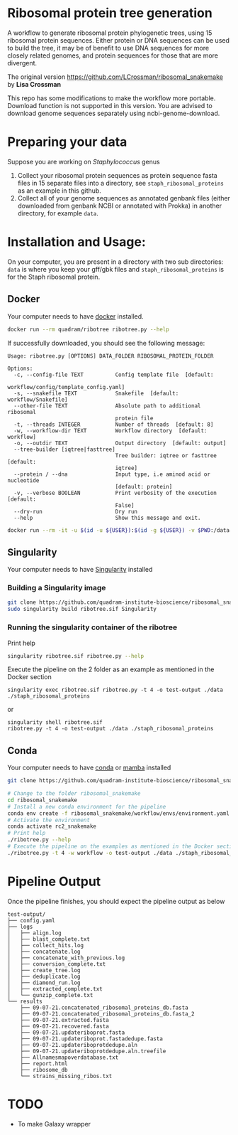 # Ribosomal protein tree generation
A workflow to generate ribosomal protein phylogenetic trees, using 15 ribosomal protein sequences.  Either protein or DNA sequences can be used to build the tree, it may be of benefit to use DNA sequences for more closely related genomes, and protein sequences for those that are more divergent.

The original version https://github.com/LCrossman/ribosomal_snakemake by **Lisa Crossman**

This repo has some modifications to make the workflow more portable. Download function is not supported in this version. You are advised to download genome sequences separately using ncbi-genome-download.

# Preparing your data

Suppose you are working on <i>Staphylococcus</i> genus

1.	Collect your ribosomal protein sequences as protein sequence fasta files in 15 separate files into a directory, see `staph_ribosomal_proteins` as an example in this github.
2.	Collect all of your genome sequences as annotated genbank files (either downloaded from genbank NCBI or annotated with Prokka) in another directory, for example `data`.

# Installation and Usage:

On your computer, you are present in a directory with two sub directories: `data` is where you keep your gff/gbk files and `staph_ribosomal_proteins` is for the Staph ribosomal protein.

## Docker
Your computer needs to have [docker](https://docs.docker.com/get-docker/) installed.

```bash
docker run --rm quadram/ribotree ribotree.py --help 
```

If successfully downloaded, you should see the following message:
```
Usage: ribotree.py [OPTIONS] DATA_FOLDER RIBOSOMAL_PROTEIN_FOLDER

Options:
  -c, --config-file TEXT          Config template file  [default:
                                  workflow/config/template_config.yaml]
  -s, --snakefile TEXT            Snakefile  [default: workflow/Snakefile]
  --other-file TEXT               Absolute path to additional ribosomal
                                  protein file
  -t, --threads INTEGER           Number of threads  [default: 8]
  -w, --workflow-dir TEXT         Workflow directory  [default: workflow]
  -o, --outdir TEXT               Output directory  [default: output]
  --tree-builder [iqtree|fasttree]
                                  Tree builder: iqtree or fasttree  [default:
                                  iqtree]
  --protein / --dna               Input type, i.e aminod acid or nucleotide
                                  [default: protein]
  -v, --verbose BOOLEAN           Print verbosity of the execution  [default:
                                  False]
  --dry-run                       Dry run
  --help                          Show this message and exit.
```

```bash
docker run --rm -it -u $(id -u ${USER}):$(id -g ${USER}) -v $PWD:/data quadram/ribotree ribotree.py -t 4  -o test-output ./data ./staph_ribosomal_proteins
```
## Singularity

Your computer needs to have [Singularity](https://sylabs.io/guides/3.0/user-guide/installation.html) installed

### Building a Singularity image
```bash
git clone https://github.com/quadram-institute-bioscience/ribosomal_snakemake
sudo singularity build ribotree.sif Singularity
```
### Running the singularity container of the ribotree

Print help
```bash
singularity ribotree.sif ribotree.py --help
```

Execute the pipeline on the 2 folder as an example as mentioned in the Docker section

```
singularity exec ribotree.sif ribotree.py -t 4 -o test-output ./data ./staph_ribosomal_proteins
```
or

```
singularity shell ribotree.sif
ribotree.py -t 4 -o test-output ./data ./staph_ribosomal_proteins 
```
## Conda 

Your computer needs to have [conda](https://conda.io/en/latest/miniconda.html) or [mamba](https://github.com/mamba-org/mamba) installed

```bash
git clone https://github.com/quadram-institute-bioscience/ribosomal_snakemake

# Change to the folder ribosomal_snakemake
cd ribosomal_snakemake
# Install a new conda environment for the pipeline
conda env create -f ribosomal_snakemake/workflow/envs/environment.yaml
# Activate the environment
conda activate rc2_snakemake
# Print help
./ribotree.py --help
# Execute the pipeline on the examples as mentioned in the Docker section
./ribotree.py -t 4 -w workflow -o test-output ./data ./staph_ribosomal_proteins
```
# Pipeline Output

Once the pipeline finishes, you should expect the pipeline output as below

```
test-output/
├── config.yaml
├── logs
│   ├── align.log
│   ├── blast_complete.txt
│   ├── collect_hits.log
│   ├── concatenate.log
│   ├── concatenate_with_previous.log
│   ├── conversion_complete.txt
│   ├── create_tree.log
│   ├── deduplicate.log
│   ├── diamond_run.log
│   ├── extracted_complete.txt
│   └── gunzip_complete.txt
└── results
    ├── 09-07-21.concatenated_ribosomal_proteins_db.fasta
    ├── 09-07-21.concatenated_ribosomal_proteins_db.fasta_2
    ├── 09-07-21.extracted.fasta
    ├── 09-07-21.recovered.fasta
    ├── 09-07-21.updateriboprot.fasta
    ├── 09-07-21.updateriboprot.fastadedupe.fasta
    ├── 09-07-21.updateriboprotdedupe.aln
    ├── 09-07-21.updateriboprotdedupe.aln.treefile
    ├── Allnamesmapoverdatabase.txt
    ├── report.html
    ├── ribosome_db
    └── strains_missing_ribos.txt
```

# TODO
- To make Galaxy wrapper